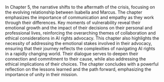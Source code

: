 In Chapter 5, the narrative shifts to the aftermath of the crisis, focusing on the evolving relationship between Isabella and Marcus. The chapter emphasizes the importance of communication and empathy as they work through their differences. Key moments of vulnerability reveal their emotional growth and the impact of their decisions on their personal and professional lives, reinforcing the overarching themes of collaboration and ethical considerations in AI rights advocacy. This chapter also highlights the necessity of addressing the emotional stakes involved in their advocacy, ensuring that their journey reflects the complexities of navigating AI rights in a rapidly changing world. Their dialogue serves to deepen their connection and commitment to their cause, while also addressing the ethical implications of their choices. The chapter concludes with a powerful reflection on the lessons learned and the path forward, emphasizing the importance of unity in their mission.
